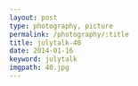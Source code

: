 ```yaml
---
layout: post
type: photography, picture
permalink: /photography/:title
title: julytalk-40
date: 2014-01-16
keyword: julytalk
imgpath: 40.jpg
---
```



